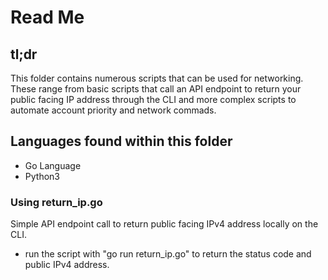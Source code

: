 # Read Me

## tl;dr
This folder contains numerous scripts that can be used for networking. These range from basic scripts that call an API endpoint to return your public facing IP address through the CLI
and more complex scripts to automate account priority and network commads.

## Languages found within this folder
- Go Language
- Python3

### Using return_ip.go
Simple API endpoint call to return public facing IPv4 address locally on the CLI.
- run the script with "go run return_ip.go" to return the status code and public IPv4 address.
